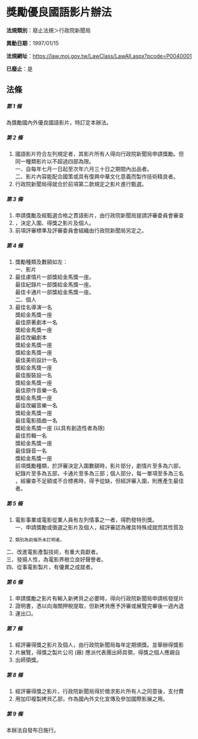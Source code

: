 # 獎勵優良國語影片辦法

**法規類別**：廢止法規＞行政院新聞局

**異動日期**：1997/01/15  

**法規網址**：https://law.moj.gov.tw/LawClass/LawAll.aspx?pcode=P0040001

**已廢止**：是



## 法條
##### 第 1 條
為獎勵國內外優良國語影片，特訂定本辦法。

##### 第 2 條
1. 國語影片符合左列規定者，其影片所有人得向行政院新聞局申請獎勵。但  
同一種類影片以不超過四部為限。  
一、自每年七月一日起至次年六月三十日之期間內出品者。  
二、影片內容能配合國策或具有復興中華文化意義而製作技術精良者。
1. 行政院新聞局得就合於前項第二款規定之影片進行甄選。

##### 第 3 條
1. 申請獎勵及經甄選合格之貫語影片，由行政院新聞局提請評審委員會審查
1. ，決定入圍、得獎之影片及個人。
1. 前項評審標準及評審委員會組織由行政院新聞局另定之。

##### 第 4 條
1. 獎勵種類及數額如左：  
一、影片
1. 最佳豦情片一部獎給金馬獎一座。  
最佳紀錄片一部獎給金馬獎一座。  
最佳卡通片一部獎給金馬獎一座。  
二、個人
1. 最佳名導演一名  
獎給金馬獎一座  
最佳原著劇本一名  
獎給金馬獎一座  
最佳改編劇本  
獎給金馬獎一座  
獎給金馬獎一座  
最佳美術設計一名  
獎給金馬獎一座  
最佳服裝設一名  
獎給金馬獎一座  
最佳原作音樂一名  
獎給金馬獎一座  
最佳改編音樂一名  
獎給金馬獎一座  
最佳電影插曲一名  
獎給金馬獎一座 (以具有創造性者為限)  
最佳剪輯一名  
獎給金馬獎一座  
最佳錄音一名  
獎給金馬獎一座  
前項獎勵種類，於評審決定入圍數額時，影片部分，劇情片至多為六部，  
紀錄片至多為五部，卡通片至多為三部；個人部分，每一單項至多為三名  
，經審查不足額或不合標弗時，得予從缺，但經評審入圍，則應產生最佳  
者。

##### 第 5 條
1. 電影事業或電影從業人員有左列情事之一者，得酌發特別獎。  
一、申請獎勵或徵選之影片及個人，經評審認為確具特殊成就而其性質及
1.     類別為前條所未訂明者。  
二、改進電影產製技術，有重大貢獻者。  
三、發揚人性，為電影界樹立良好聲譽者。  
四、從事電影製片，有優異之成就者。

##### 第 6 條
1. 申請獎勵之影片有輸入新拷貝之必要時，得向行政院新聞局申請核發提片
1. 證明書，憑以向海關押稅提取，但新拷貝應予評審或展覽完畢後一週內退
1. 運出口。

##### 第 7 條
1. 經評審得獎之影片及個人，由行政院新聞局每年定期頒獎。並舉辦得獎影
1. 片展覽，得獎之製片公司 (廠) 應派代表團出師具領，得獎之個人應親自
1. 出師領獎。

##### 第 8 條
1. 經評審得獎之影片，行政院新聞局得於徵求影片所有人之同意後，支付費
1. 用加印複製拷貝乙部，作為國內外文化宣傳及參加國際影展之用。

##### 第 9 條
本辦法自發布日施行。


